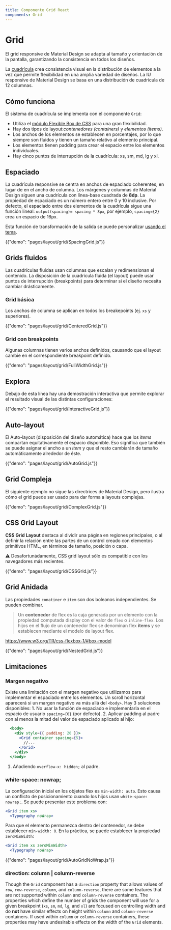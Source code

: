 ```yaml
---
title: Componente Grid React
components: Grid
---
```

# Grid

<p class="description">El grid responsive de Material Design se adapta al tamaño y orientación de la pantalla, garantizando la consistencia en todos los diseños.</p>

La [cuadrícula](https://material.io/design/layout/responsive-layout-grid.html) crea consistencia visual en la distribución de elementos a la vez que permite flexibilidad en una amplia variedad de diseños. La IU responsive de Material Design se basa en una distribución de cuadrícula de 12 columnas.

## Cómo funciona

El sistema de cuadrícula se implementa con el componente `Grid`:

- Utiliza el [módulo Flexible Box de CSS](https://www.w3.org/TR/css-flexbox-1/) para una gran flexibilidad.
- Hay dos tipos de layout:*contenedores (containers)* y *elementos (items)*.
- Los anchos de los elementos se establecen en porcentajes, por lo que siempre son fluidos y tienen un tamaño relativo al elemento principal.
- Los elementos tienen padding para crear el espacio entre los elementos individuales.
- Hay cinco puntos de interrupción de la cuadrícula: xs, sm, md, lg y xl.

## Espaciado

La cuadrícula responsive se centra en anchos de espaciado coherentes, en lugar de en el ancho de columna. Los márgenes y columnas de Material Design siguen una cuadrícula con línea-base cuadrada de **8dp**. La propiedad de espaciado es un número entero entre 0 y 10 inclusive. Por defecto, el espaciado entre dos elementos de la cuadrícula sigue una función lineal: `output(spacing)= spacing * 8px`, por ejemplo, `spacing={2}` crea un espacio de 16px.

Esta función de transformación de la salida se puede personalizar [usando el tema](/customization/themes/#spacing).

{{"demo": "pages/layout/grid/SpacingGrid.js"}}

## Grids fluidos

Las cuadrículas fluidas usan columnas que escalan y redimensionan el contenido. La disposición de la cuadrícula fluida (el layout) puede usar puntos de interrupción (breakpoints) para determinar si el diseño necesita cambiar drásticamente.

### Grid básica

Los anchos de columna se aplican en todos los breakepoints (ej. `xs` y superiores).

{{"demo": "pages/layout/grid/CenteredGrid.js"}}

### Grid con breakpoints

Algunas columnas tienen varios anchos definidos, causando que el layout cambie en el correspondiente breakpoint definido.

{{"demo": "pages/layout/grid/FullWidthGrid.js"}}

## Explora

Debajo de esta línea hay una demostración interactiva que permite explorar el resultado visual de las distintas configuraciones:

{{"demo": "pages/layout/grid/InteractiveGrid.js"}}

## Auto-layout

El Auto-layout (disposición del diseño automática) hace que los *items* compartan equitativamente el espacio disponible. Eso significa que también se puede asignar el ancho a un *item* y que el resto cambiarán de tamaño automáticamente alrededor de éste.

{{"demo": "pages/layout/grid/AutoGrid.js"}}

## Grid Compleja

El siguiente ejemplo no sigue las directrices de Material Design, pero ilustra cómo el grid puede ser usado para dar forma a layouts complejas.

{{"demo": "pages/layout/grid/ComplexGrid.js"}}

## CSS Grid Layout

**CSS Grid Layout** destaca al dividir una página en regiones principales, o al definir la relación entre las partes de un control creado con elementos primitivos HTML, en términos de tamaño, posición o capa.

⚠️ Desafortunádamente, CSS grid layout sólo es compatible con los navegadores más recientes.

{{"demo": "pages/layout/grid/CSSGrid.js"}}

## Grid Anidada

Las propiedades `conatiner` e `item` son dos boleanos independientes. Se pueden combinar.

> Un **contenedor** de flex es la caja generada por un elemento con la propiedad computada display con el valor de `flex` o `inline-flex`. Los hijos en el flujo de un contenedor flex se denominan flex **items** y se establecen mediante el modelo de layout flex.

https://www.w3.org/TR/css-flexbox-1/#box-model

{{"demo": "pages/layout/grid/NestedGrid.js"}}

## Limitaciones

### Margen negativo

Existe una limitación con el margen negativo que utilizamos para implementar el espaciado entre los elementos. Un scroll horizontal aparecerá si un margen negativo va más allá del `<body>`. Hay 3 soluciones disponibles: 1. No usar la función de espaciado e implementarla en el espacio de usuario `spacing={0}` (por defecto). 2. Aplicar padding al padre con al menos la mitad del valor de espaciado aplicado al hijo:

```jsx
  <body>
    <div style={{ padding: 20 }}>
      <Grid container spacing={5}>
        //...
      </Grid>
    </div>
  </body>
```

1. Añadiendo `overflow-x: hidden;` al padre.

### white-space: nowrap;

La configuración inicial en los objetos flex es `min-width: auto`. Esto causa un conflicto de posicionamiento cuando los hijos usan `white-space: nowrap;`. Se puede presentar este problema con:

```jsx
<Grid item xs>
  <Typography noWrap>
```

Para que el elemento permanezca dentro del contenedor, se debe establecer `min-width: 0`. En la práctica, se puede establecer la propiedad `zeroMinWidth`:

```jsx
<Grid item xs zeroMinWidth>
  <Typography noWrap>
```

{{"demo": "pages/layout/grid/AutoGridNoWrap.js"}}

### direction: column | column-reverse

Though the `Grid` component has a `direction` property that allows values of `row`, `row-reverse`, `column`, and `column-reverse`, there are some features that are not supported within `column` and `column-reverse` containers. The properties which define the number of grids the component will use for a given breakpoint (`xs`, `sm`, `md`, `lg`, and `xl`) are focused on controlling width and do **not** have similar effects on height within `column` and `column-reverse` containers. If used within `column` or `column-reverse` containers, these properties may have undesirable effects on the width of the `Grid` elements.